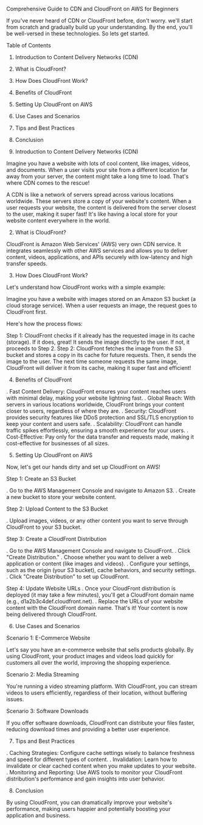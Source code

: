 Comprehensive Guide to CDN and CloudFront on AWS for Beginners

If you've never heard of CDN or CloudFront before, don't worry. we'll start from scratch and gradually build up your understanding. By the end, you'll be well-versed in these technologies. So lets get started.

Table of Contents
1. Introduction to Content Delivery Networks (CDN)
2. What is CloudFront?
3. How Does CloudFront Work?
4. Benefits of CloudFront
5. Setting Up CloudFront on AWS
6. Use Cases and Scenarios
7. Tips and Best Practices
8. Conclusion
   
1.  Introduction to Content Delivery Networks (CDN)
   
Imagine you have a website with lots of cool content, like images, videos, and documents. When a user visits your site from a different location far away from your server, the content might take a long time to load. That's where CDN comes to the rescue!

A CDN is like a network of servers spread across various locations worldwide. These servers store a copy of your website's content. When a user requests your website, the content is delivered from the server closest to the user, making it super fast! It's like having a local store for your website content everywhere in the world.

 2. What is CloudFront?
    
CloudFront is Amazon Web Services' (AWS) very own CDN service. It integrates seamlessly with other AWS services and allows you to deliver content, videos, applications, and APIs securely with low-latency and high transfer speeds.

3.  How Does CloudFront Work?
   
Let's understand how CloudFront works with a simple example:

Imagine you have a website with images stored on an Amazon S3 bucket (a cloud storage service). When a user requests an image, the request goes to CloudFront first.

Here's how the process flows:

Step 1: CloudFront checks if it already has the requested image in its cache (storage). If it does, great! It sends the image directly to the user. If not, it proceeds to Step 2.
Step 2: CloudFront fetches the image from the S3 bucket and stores a copy in its cache for future requests. Then, it sends the image to the user.
The next time someone requests the same image, CloudFront will deliver it from its cache, making it super fast and efficient!

4. Benefits of CloudFront

. Fast Content Delivery: CloudFront ensures your content reaches users with minimal delay, making your website lightning fast.
. Global Reach: With servers in various locations worldwide, CloudFront brings your content closer to users, regardless of where they are.
. Security: CloudFront provides security features like DDoS protection and SSL/TLS encryption to keep your content and users safe.
. Scalability: CloudFront can handle traffic spikes effortlessly, ensuring a smooth experience for your users.
. Cost-Effective: Pay only for the data transfer and requests made, making it cost-effective for businesses of all sizes.

5. Setting Up CloudFront on AWS
   
Now, let's get our hands dirty and set up CloudFront on AWS!

Step 1: Create an S3 Bucket

. Go to the AWS Management Console and navigate to Amazon S3.
. Create a new bucket to store your website content.

Step 2: Upload Content to the S3 Bucket

. Upload images, videos, or any other content you want to serve through CloudFront to your S3 bucket.

Step 3: Create a CloudFront Distribution

. Go to the AWS Management Console and navigate to CloudFront.
. Click "Create Distribution."
. Choose whether you want to deliver a web application or content (like images and videos).
. Configure your settings, such as the origin (your S3 bucket), cache behaviors, and security settings.
. Click "Create Distribution" to set up CloudFront.

Step 4: Update Website URLs
. Once your CloudFront distribution is deployed (it may take a few minutes), you'll get a CloudFront domain name (e.g., d1a2b3c4def.cloudfront.net).
. Replace the URLs of your website content with the CloudFront domain name.
That's it! Your content is now being delivered through CloudFront.

6. Use Cases and Scenarios
   
Scenario 1: E-Commerce Website

Let's say you have an e-commerce website that sells products globally. By using CloudFront, your product images and videos load quickly for customers all over the world, improving the shopping experience.

Scenario 2: Media Streaming

You're running a video streaming platform. With CloudFront, you can stream videos to users efficiently, regardless of their location, without buffering issues.

Scenario 3: Software Downloads

If you offer software downloads, CloudFront can distribute your files faster, reducing download times and providing a better user experience.

7. Tips and Best Practices
   
. Caching Strategies: Configure cache settings wisely to balance freshness and speed for different types of content.
. Invalidation: Learn how to invalidate or clear cached content when you make updates to your website.
. Monitoring and Reporting: Use AWS tools to monitor your CloudFront distribution's performance and gain insights into user behavior.

8. Conclusion
   
By using CloudFront, you can dramatically improve your website's performance, making users happier and potentially boosting your application and business.
